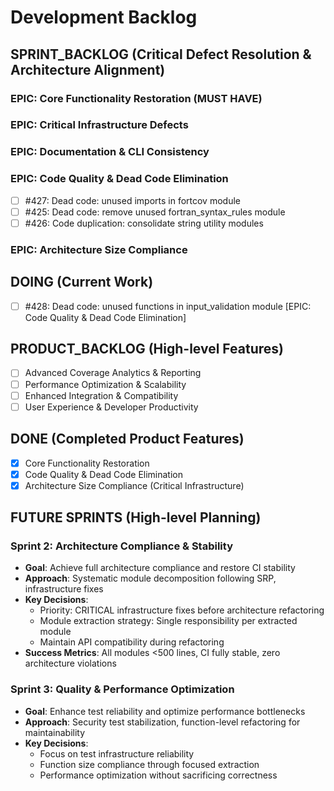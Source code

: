 # Development Backlog

## SPRINT_BACKLOG (Critical Defect Resolution & Architecture Alignment)

### EPIC: Core Functionality Restoration (MUST HAVE)

### EPIC: Critical Infrastructure Defects

### EPIC: Documentation & CLI Consistency

### EPIC: Code Quality & Dead Code Elimination
- [ ] #427: Dead code: unused imports in fortcov module
- [ ] #425: Dead code: remove unused fortran_syntax_rules module
- [ ] #426: Code duplication: consolidate string utility modules

### EPIC: Architecture Size Compliance

## DOING (Current Work)
- [ ] #428: Dead code: unused functions in input_validation module [EPIC: Code Quality & Dead Code Elimination]

## PRODUCT_BACKLOG (High-level Features)
- [ ] Advanced Coverage Analytics & Reporting
- [ ] Performance Optimization & Scalability  
- [ ] Enhanced Integration & Compatibility
- [ ] User Experience & Developer Productivity

## DONE (Completed Product Features)  
- [x] Core Functionality Restoration
- [x] Code Quality & Dead Code Elimination
- [x] Architecture Size Compliance (Critical Infrastructure)

## FUTURE SPRINTS (High-level Planning)

### Sprint 2: Architecture Compliance & Stability
- **Goal**: Achieve full architecture compliance and restore CI stability
- **Approach**: Systematic module decomposition following SRP, infrastructure fixes
- **Key Decisions**: 
  - Priority: CRITICAL infrastructure fixes before architecture refactoring
  - Module extraction strategy: Single responsibility per extracted module
  - Maintain API compatibility during refactoring
- **Success Metrics**: All modules <500 lines, CI fully stable, zero architecture violations

### Sprint 3: Quality & Performance Optimization  
- **Goal**: Enhance test reliability and optimize performance bottlenecks
- **Approach**: Security test stabilization, function-level refactoring for maintainability
- **Key Decisions**:
  - Focus on test infrastructure reliability
  - Function size compliance through focused extraction
  - Performance optimization without sacrificing correctness
